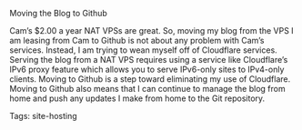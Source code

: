 Moving the Blog to Github

Cam’s $2.00 a year NAT VPSs are great. So, moving my blog from the VPS I am leasing from Cam to Github is not about any problem with Cam’s services. Instead, I am trying to wean myself off of Cloudflare services. Serving the blog from a NAT VPS requires using a service like Cloudflare’s IPv6 proxy feature which allows you to serve IPv6-only sites to IPv4-only clients. Moving to Github is a step toward eliminating my use of Cloudflare. Moving to Github also means that I can continue to manage the blog from home and push any updates I make from home to the Git repository.

Tags: site-hosting
